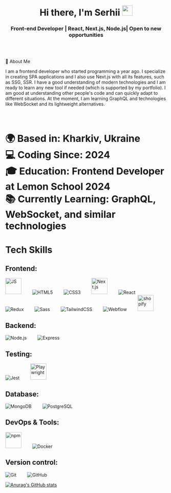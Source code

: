 <h1 align="center">Hi there, I'm Serhii 
<img src="https://github.com/blackcater/blackcater/raw/main/images/Hi.gif" height="32"/></h1>
<h3 align="center">Front-end Developer | React, Next.js, Node.js| Open to new opportunities</h3>

<br>
<br>

🚀 About Me
<br>
<be>
<p>
I am a frontend developer who started programming a year ago. I specialize in creating SPA applications and I also use Next.js with all its features, such as SSG, SSR. I have a good understanding of modern technologies and I am ready to learn any new tool if needed (which is supported by my portfolio). I am good at understanding other people's code and can quickly adapt to different situations. At the moment, I am learning GraphQL and technologies like WebSocket and its lightweight alternatives.</p>
<br>
<br>

<p  style="font-size: 30px; font-weight: bold;">
  🌍 Based in: Kharkiv, Ukraine <br>
  💻 Coding Since: 2024 <br>
  🎓 Education: Frontend Developer at Lemon School 2024 <br>
  📚 Currently Learning: GraphQL, WebSocket, and similar technologies
</p>

# Tech Skills

## Frontend:
<p>
  	
   <img src="https://icon.icepanel.io/Technology/svg/JavaScript.svg" alt="JS" style="margin-right: 30px; width:50px"/>
  <img src="https://img.icons8.com/color/48/000000/html-5.png" alt="HTML5" style="margin-right: 30px"/>
  <img src="https://img.icons8.com/color/48/000000/css3.png" alt="CSS3" style="margin-right: 30px"/>
  <img src="https://icon.icepanel.io/Technology/svg/Next.js.svg" alt="Next.js" style="margin-right: 30px; width:50px"/>
  <img src="https://img.icons8.com/color/48/000000/react-native.png" alt="React" style="margin-right: 30px"/>
  <img src="https://img.icons8.com/color/48/000000/redux.png" alt="Redux" style="margin-right: 30px"/>
  <img src="https://img.icons8.com/color/48/000000/sass.png" alt="Sass" style="margin-right: 30px"/>
  <img src="https://img.icons8.com/color/48/000000/tailwindcss.png" alt="TailwindCSS" style="margin-right: 30px"/>
  <img src="https://img.icons8.com/color/48/000000/webflow.png" alt="Webflow" style="margin-right: 30px"/>
   <img src="https://w7.pngwing.com/pngs/141/214/png-transparent-web-development-shopify-web-design-magento-software-development-web-design-web-design-business-internet-thumbnail.png" alt="shopify" style="margin-right: 30px; width:50px"/>

</p>

## Backend:
<p>
  <img src="https://img.icons8.com/color/48/000000/nodejs.png" alt="Node.js" style="margin-right: 30px"/>
  <img src="https://img.icons8.com/color/48/000000/express.png" alt="Express" style="margin-right: 30px"/>
</p>

## Testing:
<p>
 
   <img src="https://img.icons8.com/?size=50&id=3u82blvEilbF&format=png&color=000000" alt="Jest" style="margin-right: 30px"/>
  <img src="https://playwright.dev/img/playwright-logo.svg" alt="Playwright" style="margin-right: 30px; width: 50px"/>
</p>

## Database:
<p>
  <img src="https://img.icons8.com/color/48/000000/mongodb.png" alt="MongoDB" style="margin-right: 30px"/>

  <img src="https://img.icons8.com/?size=50&id=38561&format=png&color=000000" alt="PostgreSQL" style="margin-right: 30px"/>
</p>

## DevOps & Tools:
<p>
  
  <img src="https://icon.icepanel.io/Technology/svg/NPM.svg" alt="npm" style="margin-right: 30px; width: 50px"  />
 <img src="https://img.icons8.com/color/48/000000/docker.png" alt="Docker" style="margin-right: 30px"/>
</p>

## Version control:
<p>
  <img src="https://img.icons8.com/color/48/000000/git.png" alt="Git" style="margin-right: 30px"/>
  <img src="https://img.icons8.com/color/48/000000/github.png" alt="GitHub" style="margin-right: 30px"/>
</p>

[![Anurag's GitHub stats](https://github-readme-stats.vercel.app/api?username=SerhiiZhov&theme=radical&show_icons=true)](https://github.com/SerhiiZhov/github-readme-stats)
